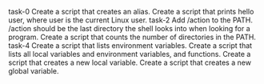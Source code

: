 task-0 Create a script that creates an alias.
Create a script that prints hello user, where user is the current Linux user.
task-2 Add /action to the PATH. /action should be the last directory the shell looks into when looking for a program.
Create a script that counts the number of directories in the PATH.
task-4 Create a script that lists environment variables.
Create a script that lists all local variables and environment variables, and functions.
Create a script that creates a new local variable.
Create a script that creates a new global variable.
